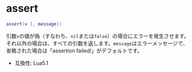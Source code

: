 # assert

```lua
assert(v [, message])
```

引数`v`の値が偽（すなわち、`nil`または`false`）の場合にエラーを発生させます。それ以外の場合は、すべての引数を返します。`message`はエラーメッセージで、省略された場合は「assertion failed!」がデフォルトです。

- 互換性: Lua5.1